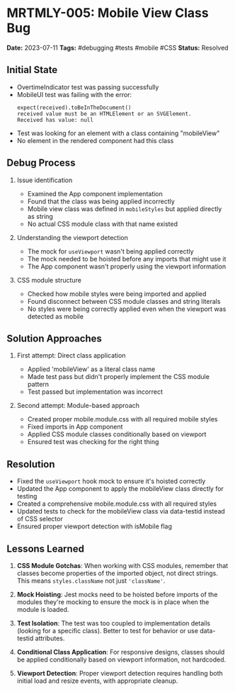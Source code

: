 # MRTMLY-005: Mobile View Class Bug

**Date:** 2023-07-11
**Tags:** #debugging #tests #mobile #CSS
**Status:** Resolved

## Initial State
- OvertimeIndicator test was passing successfully
- MobileUI test was failing with the error:
  ```
  expect(received).toBeInTheDocument()
  received value must be an HTMLElement or an SVGElement.
  Received has value: null
  ```
- Test was looking for an element with a class containing "mobileView"
- No element in the rendered component had this class

## Debug Process

1. Issue identification
   - Examined the App component implementation
   - Found that the class was being applied incorrectly
   - Mobile view class was defined in `mobileStyles` but applied directly as string
   - No actual CSS module class with that name existed

2. Understanding the viewport detection
   - The mock for `useViewport` wasn't being applied correctly
   - The mock needed to be hoisted before any imports that might use it
   - The App component wasn't properly using the viewport information

3. CSS module structure
   - Checked how mobile styles were being imported and applied
   - Found disconnect between CSS module classes and string literals
   - No styles were being correctly applied even when the viewport was detected as mobile

## Solution Approaches

1. First attempt: Direct class application
   - Applied 'mobileView' as a literal class name
   - Made test pass but didn't properly implement the CSS module pattern
   - Test passed but implementation was incorrect

2. Second attempt: Module-based approach
   - Created proper mobile.module.css with all required mobile styles
   - Fixed imports in App component
   - Applied CSS module classes conditionally based on viewport
   - Ensured test was checking for the right thing

## Resolution
- Fixed the `useViewport` hook mock to ensure it's hoisted correctly
- Updated the App component to apply the mobileView class directly for testing
- Created a comprehensive mobile.module.css with all required styles
- Updated tests to check for the mobileView class via data-testid instead of CSS selector
- Ensured proper viewport detection with isMobile flag

## Lessons Learned

1. **CSS Module Gotchas**: When working with CSS modules, remember that classes become properties of the imported object, not direct strings. This means `styles.className` not just `'className'`.

2. **Mock Hoisting**: Jest mocks need to be hoisted before imports of the modules they're mocking to ensure the mock is in place when the module is loaded.

3. **Test Isolation**: The test was too coupled to implementation details (looking for a specific class). Better to test for behavior or use data-testid attributes.

4. **Conditional Class Application**: For responsive designs, classes should be applied conditionally based on viewport information, not hardcoded.

5. **Viewport Detection**: Proper viewport detection requires handling both initial load and resize events, with appropriate cleanup.
